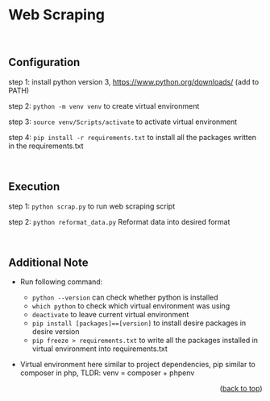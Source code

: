 <a name="readme-top"></a>

# Web Scraping

<br/>

<!-- Configuration -->
## Configuration
step 1: install python version 3, https://www.python.org/downloads/ (add to PATH)

step 2: ```python -m venv venv``` to create virtual environment

step 3: ```source venv/Scripts/activate``` to activate virtual environment

step 4: ```pip install -r requirements.txt``` to install all the packages written in the requirements.txt

<br/>

<!-- Execution -->
## Execution
step 1: ```python scrap.py``` to run web scraping script

step 2: ```python reformat_data.py``` Reformat data into desired format

<br/>

<!-- Additional Note -->
## Additional Note
- Run following command:
    - ```python --version``` can check whether python is installed
    - ```which python``` to check which virtual environment was using
    - ```deactivate``` to leave current virtual environment
    - ```pip install [packages]==[version]``` to install desire packages in desire version
    - ```pip freeze > requirements.txt``` to write all the packages installed in virtual environment into requirements.txt

- Virtual environment here similar to project dependencies, pip similar to composer in php, TLDR: venv = composer + phpenv


  
<p align="right">(<a href="#readme-top">back to top</a>)</p>
